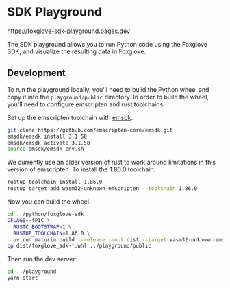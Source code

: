 # SDK Playground

https://foxglove-sdk-playground.pages.dev

The SDK playground allows you to run Python code using the Foxglove SDK, and visualize the resulting data in Foxglove.

## Development

To run the playground locally, you'll need to build the Python wheel and copy it
into the `playground/public` directory. In order to build the wheel, you'll need
to configure emscripten and rust toolchains.

Set up the emscripten toolchain with
[emsdk](https://github.com/emscripten-core/emsdk).

```sh
git clone https://github.com/emscripten-core/emsdk.git
emsdk/emsdk install 3.1.58
emsdk/emsdk activate 3.1.58
source emsdk/emsdk_env.sh
```

We currently use an older version of rust to work around limitations in this
version of emscripten. To install the 1.86.0 toolchain:

```sh
rustup toolchain install 1.86.0
rustup target add wasm32-unknown-emscripten --toolchain 1.86.0
```

Now you can build the wheel.

```sh
cd ../python/foxglove-sdk
CFLAGS=-fPIC \
  RUSTC_BOOTSTRAP=1 \
  RUSTUP_TOOLCHAIN=1.86.0 \
  uv run maturin build --release --out dist --target wasm32-unknown-emscripten -i python3.12
cp dist/foxglove_sdk-*.whl ../playground/public
```

Then run the dev server:

```sh
cd ../playground
yarn start
```
